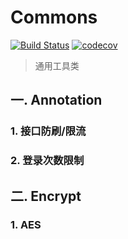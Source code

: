 # Commons

[![Build Status](https://travis-ci.org/Starrier/commons.svg?branch=master)](https://travis-ci.org/Starrier/commons)
[![codecov](https://codecov.io/gh/Starrier/commons/branch/master/graph/badge.svg?token=NBWEZP02H4)](https://codecov.io/gh/Starrier/commons)
> 通用工具类

## 一. Annotation

### 1. 接口防刷/限流

### 2. 登录次数限制

## 二. Encrypt

### 1. AES 

